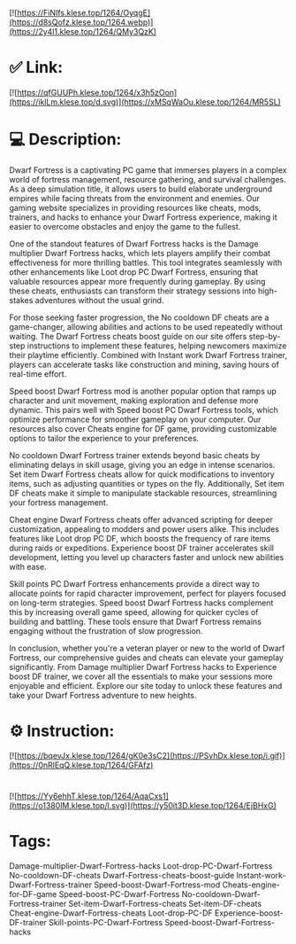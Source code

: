 [![https://FiNIfs.klese.top/1264/OyqgE](https://d8sQofz.klese.top/1264.webp)](https://2y4l1.klese.top/1264/QMy3QzK)
# ✅ Link:
[![https://qfGUUPh.klese.top/1264/x3h5zOon](https://iklLm.klese.top/d.svg)](https://xMSqWaOu.klese.top/1264/MR5SL)
# 💻 Description:
Dwarf Fortress is a captivating PC game that immerses players in a complex world of fortress management, resource gathering, and survival challenges. As a deep simulation title, it allows users to build elaborate underground empires while facing threats from the environment and enemies. Our gaming website specializes in providing resources like cheats, mods, trainers, and hacks to enhance your Dwarf Fortress experience, making it easier to overcome obstacles and enjoy the game to the fullest.



One of the standout features of Dwarf Fortress hacks is the Damage multiplier Dwarf Fortress hacks, which lets players amplify their combat effectiveness for more thrilling battles. This tool integrates seamlessly with other enhancements like Loot drop PC Dwarf Fortress, ensuring that valuable resources appear more frequently during gameplay. By using these cheats, enthusiasts can transform their strategy sessions into high-stakes adventures without the usual grind.



For those seeking faster progression, the No cooldown DF cheats are a game-changer, allowing abilities and actions to be used repeatedly without waiting. The Dwarf Fortress cheats boost guide on our site offers step-by-step instructions to implement these features, helping newcomers maximize their playtime efficiently. Combined with Instant work Dwarf Fortress trainer, players can accelerate tasks like construction and mining, saving hours of real-time effort.



Speed boost Dwarf Fortress mod is another popular option that ramps up character and unit movement, making exploration and defense more dynamic. This pairs well with Speed boost PC Dwarf Fortress tools, which optimize performance for smoother gameplay on your computer. Our resources also cover Cheats engine for DF game, providing customizable options to tailor the experience to your preferences.



No cooldown Dwarf Fortress trainer extends beyond basic cheats by eliminating delays in skill usage, giving you an edge in intense scenarios. Set item Dwarf Fortress cheats allow for quick modifications to inventory items, such as adjusting quantities or types on the fly. Additionally, Set item DF cheats make it simple to manipulate stackable resources, streamlining your fortress management.



Cheat engine Dwarf Fortress cheats offer advanced scripting for deeper customization, appealing to modders and power users alike. This includes features like Loot drop PC DF, which boosts the frequency of rare items during raids or expeditions. Experience boost DF trainer accelerates skill development, letting you level up characters faster and unlock new abilities with ease.



Skill points PC Dwarf Fortress enhancements provide a direct way to allocate points for rapid character improvement, perfect for players focused on long-term strategies. Speed boost Dwarf Fortress hacks complement this by increasing overall game speed, allowing for quicker cycles of building and battling. These tools ensure that Dwarf Fortress remains engaging without the frustration of slow progression.



In conclusion, whether you're a veteran player or new to the world of Dwarf Fortress, our comprehensive guides and cheats can elevate your gameplay significantly. From Damage multiplier Dwarf Fortress hacks to Experience boost DF trainer, we cover all the essentials to make your sessions more enjoyable and efficient. Explore our site today to unlock these features and take your Dwarf Fortress adventure to new heights.

# ⚙️ Instruction:
[![https://bqevJx.klese.top/1264/gK0e3sC2](https://PSvhDx.klese.top/i.gif)](https://0nRlEqQ.klese.top/1264/GFAfz)
#
[![https://Yy6ehhT.klese.top/1264/AqaCxs1](https://o1380lM.klese.top/l.svg)](https://y50it3D.klese.top/1264/EjBHxG)
# Tags:
Damage-multiplier-Dwarf-Fortress-hacks Loot-drop-PC-Dwarf-Fortress No-cooldown-DF-cheats Dwarf-Fortress-cheats-boost-guide Instant-work-Dwarf-Fortress-trainer Speed-boost-Dwarf-Fortress-mod Cheats-engine-for-DF-game Speed-boost-PC-Dwarf-Fortress No-cooldown-Dwarf-Fortress-trainer Set-item-Dwarf-Fortress-cheats Set-item-DF-cheats Cheat-engine-Dwarf-Fortress-cheats Loot-drop-PC-DF Experience-boost-DF-trainer Skill-points-PC-Dwarf-Fortress Speed-boost-Dwarf-Fortress-hacks






